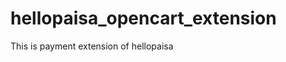 hellopaisa_opencart_extension
=============================

This is payment extension of hellopaisa
